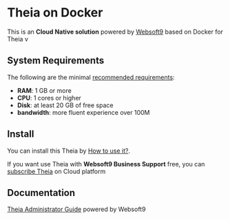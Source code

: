 # Theia on Docker  

This is an **Cloud Native solution** powered by [Websoft9](https://www.websoft9.com) based on Docker for Theia v

## System Requirements

The following are the minimal [recommended requirements](https://registry.hub.docker.com/r/theiaide/theia):

* **RAM**: 1 GB or more
* **CPU**: 1 cores or higher
* **Disk**: at least 20 GB of free space
* **bandwidth**: more fluent experience over 100M  

## Install

You can install this Theia by [How to use it?](https://github.com/Websoft9/docker-library#how-to-use-it).   

If you want use Theia with **Websoft9 Business Support** free, you can [subscribe Theia](https://www.websoft9.com/apps) on Cloud platform

## Documentation

[Theia Administrator Guide](https://support.websoft9.com/docs/theia) powered by Websoft9
